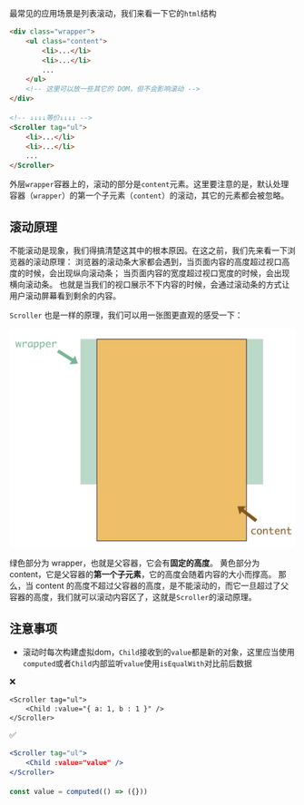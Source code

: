 最常见的应用场景是列表滚动，我们来看一下它的`html`结构

```html
<div class="wrapper">
	<ul class="content"> 
		<li>...</li>
		<li>...</li>
		...
	</ul>
	<!-- 这里可以放一些其它的 DOM，但不会影响滚动 -->
</div>

<!-- ↓↓↓↓等价↓↓↓↓ -->
<Scroller tag="ul">
	<li>...</li>
	<li>...</li>
	...
</Scroller>

```

外层`wrapper`容器上的，滚动的部分是`content`元素。这里要注意的是，默认处理容器（`wrapper`）的第一个子元素（`content`）的滚动，其它的元素都会被忽略。

## 滚动原理

不能滚动是现象，我们得搞清楚这其中的根本原因。在这之前，我们先来看一下浏览器的滚动原理：
浏览器的滚动条大家都会遇到，当页面内容的高度超过视口高度的时候，会出现纵向滚动条；
当页面内容的宽度超过视口宽度的时候，会出现横向滚动条。
也就是当我们的视口展示不下内容的时候，会通过滚动条的方式让用户滚动屏幕看到剩余的内容。

`Scroller` 也是一样的原理，我们可以用一张图更直观的感受一下：

![布局](./schematic.png)

绿色部分为 wrapper，也就是父容器，它会有**固定的高度**。
黄色部分为 content，它是父容器的**第一个子元素**，它的高度会随着内容的大小而撑高。
那么，当 content 的高度不超过父容器的高度，是不能滚动的，而它一旦超过了父容器的高度，我们就可以滚动内容区了，这就是`Scroller`的滚动原理。


## 注意事项

- 滚动时每次构建虚拟dom，`Child`接收到的`value`都是新的对象，这里应当使用`computed`或者`Child`内部监听`value`使用`isEqualWith`对比前后数据


❌
```vue
<Scroller tag="ul">
	<Child :value="{ a: 1, b : 1 }" />
</Scroller>
```

✅
```jsx
<Scroller tag="ul">
	<Child :value="value" />
</Scroller>

const value = computed(() => ({}))
```
